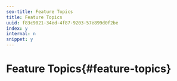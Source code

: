 ```yaml
---
seo-title: Feature Topics
title: Feature Topics
uuid: f83c9021-34ed-4f87-9203-57e899d0f2be
index: y
internal: n
snippet: y
---
```


# Feature Topics{#feature-topics}

